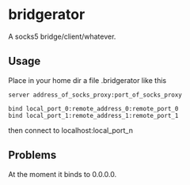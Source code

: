 bridgerator
=============

A socks5 bridge/client/whatever.

Usage
-------

Place in your home dir a file .bridgerator like this

```
server address_of_socks_proxy:port_of_socks_proxy

bind local_port_0:remote_address_0:remote_port_0
bind local_port_1:remote_address_1:remote_port_1
```

then connect to localhost:local_port_n


Problems
-------
At the moment it binds to 0.0.0.0.

